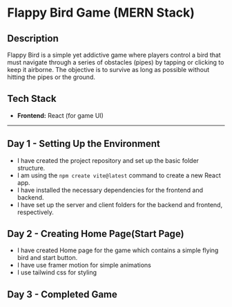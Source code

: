 # Flappy Bird Game (MERN Stack)

## Description
Flappy Bird is a simple yet addictive game where players control a bird that must navigate through a series of obstacles (pipes) by tapping or clicking to keep it airborne. The objective is to survive as long as possible without hitting the pipes or the ground.

## Tech Stack
- **Frontend:** React (for game UI)

---

## Day 1 - Setting Up the Environment

 - I have created the project repository and set up the basic folder structure.
 - I am using the `npm create vite@latest` command to create a new React app.
 - I have installed the necessary dependencies for the frontend and backend.
 - I have set up the server and client folders for the backend and frontend, respectively.

## Day 2 - Creating Home Page(Start Page)
 - I have created Home page for the game which contains a simple flying bird and start button.
 - I have use framer motion for simple animations
 - I use tailwind css for styling

## Day 3 - Completed Game